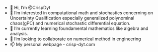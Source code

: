 - 👋 Hi, I’m @CrispDyt
- 👀 I’m interested in computational math and stochastics concerning on Uncertainty Qualification especially generalized polynominal chaos(gPC) and numerical stochastic differential equation.  
- 🌱 I’m currently learning foundamental mathematics like algebra and analysis.
- 💞️ I’m looking to collaborate on numerical method in engineering 
- 📫 My personal webpage - crisp-dyt.com

<!---
CrispDyt/CrispDyt is a ✨ special ✨ repository because its `README.md` (this file) appears on your GitHub profile.
You can click the Preview link to take a look at your changes.
--->
